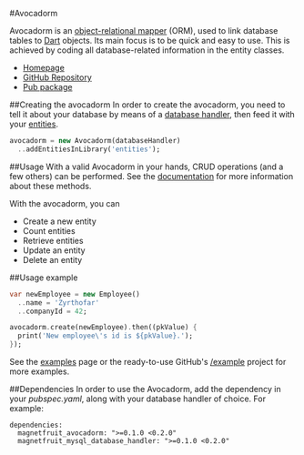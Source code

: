 #Avocadorm

Avocadorm is an [object-relational mapper](http://en.wikipedia.org/wiki/Object-relational_mapping) (ORM), used to
link database tables to [Dart](http://www.dartlang.org/) objects. Its main focus is to be quick and easy to use.
This is achieved by coding all database-related information in the entity classes.

*  [Homepage](http://www.magnetfruit.com/avocadorm)
*  [GitHub Repository](https://github.com/magnetfruit/avocadorm)
*  [Pub package](https://pub.dartlang.org/packages/magnetfruit_avocadorm)

##Creating the avocadorm
In order to create the avocadorm, you need to tell it about your database by means of a [database handler](http://www.magnetfruit.com/databasehandler/),
then feed it with your [entities](http://www.magnetfruit.com/entity/).

```dart
avocadorm = new Avocadorm(databaseHandler)
  ..addEntitiesInLibrary('entities');
```

##Usage
With a valid Avocadorm in your hands, CRUD operations (and a few others) can be performed. See the
[documentation](http://www.magnetfruit.com/avocadorm/documentation.html) for more information about these methods.

With the avocadorm, you can

-  Create a new entity
-  Count entities
-  Retrieve entities
-  Update an entity
-  Delete an entity

##Usage example
```dart
var newEmployee = new Employee()
  ..name = 'Zyrthofar'
  ..companyId = 42;

avocadorm.create(newEmployee).then((pkValue) {
  print('New employee\'s id is ${pkValue}.');
});
```

See the [examples](http://www.magnetfruit.com/avocadorm/examples) page or the ready-to-use GitHub's
[/example](https://github.com/magnetfruit/avocadorm/tree/master/example) project for more examples.

##Dependencies
In order to use the Avocadorm, add the dependency in your *pubspec.yaml*, along with your database handler of choice.
For example:

```
dependencies:
  magnetfruit_avocadorm: ">=0.1.0 <0.2.0"
  magnetfruit_mysql_database_handler: ">=0.1.0 <0.2.0"
```
